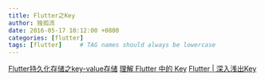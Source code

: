 ```yaml
---
title: Flutter之Key
author: 独孤流
date: 2016-05-17 10:12:00 +0800
categories: [flutter]
tags: [flutter]     # TAG names should always be lowercase
---
```


[Flutter持久化存储之key-value存储](https://www.jianshu.com/p/3ccd80b6df32)
[理解 Flutter 中的 Key](https://www.jianshu.com/p/6e704112dc67)
[Flutter | 深入浅出Key](https://www.jianshu.com/p/510c72cecf26)